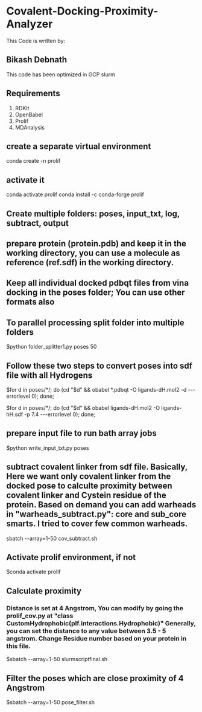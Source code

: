 # Covalent-Docking-Proximity-Analyzer
This Code is written by:
## Bikash Debnath
This code has been optimized in GCP slurm
## Requirements 
1. RDKit
2. OpenBabel
3. Prolif
4. MDAnalysis

## create a separate virtual environment
conda create -n prolif
## activate it
conda activate prolif
conda install -c conda-forge prolif

## Create multiple folders: poses, input_txt, log, subtract, output
## prepare protein (protein.pdb) and keep it in the working directory, you can use a molecule as reference (ref.sdf) in the working directory.

## Keep all individual docked pdbqt files from vina docking in the poses folder; You can use other formats also

## To parallel processing split folder into multiple folders

$python folder_splitter1.py poses 50

## Follow these two steps to convert poses into sdf file with all Hydrogens

$for d in poses/*/; do (cd "$d" && obabel *.pdbqt -O ligands-dH.mol2 -d ---errorlevel 0); done;

$for d in poses/*/; do (cd "$d" && obabel ligands-dH.mol2 -O ligands-hH.sdf -p 7.4 ---errorlevel 0); done;
 
## prepare input file to run bath array jobs
$python write_input_txt.py poses

## subtract covalent linker from sdf file. Basically, Here we want only covalent linker from the docked pose to calculte proximity between covalent linker and Cystein residue of the protein. Based on demand you can add warheads in "warheads_subtract.py": core and sub_core smarts. I tried to cover few common warheads. 
sbatch --array=1-50 cov_subtract.sh
## Activate prolif environment, if not
$conda activate prolif
## Calculate proximity
### Distance is set at 4 Angstrom, You can modify by going the prolif_cov.py at "class CustomHydrophobic(plf.interactions.Hydrophobic)" Generally, you can set the distance to any value between 3.5 - 5 angstrom. Change Residue number based on your protein in this file.
$sbatch --array=1-50 slurmscriptfinal.sh
## Filter the poses which are close proximity of 4 Angstrom
$sbatch --array=1-50 pose_filter.sh
